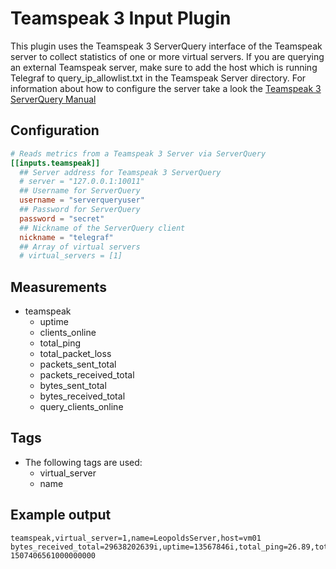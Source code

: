 # Teamspeak 3 Input Plugin

This plugin uses the Teamspeak 3 ServerQuery interface of the Teamspeak server to collect statistics of one or more
virtual servers. If you are querying an external Teamspeak server, make sure to add the host which is running Telegraf
to query_ip_allowlist.txt in the Teamspeak Server directory. For information about how to configure the server take a look
the [Teamspeak 3 ServerQuery Manual](http://media.teamspeak.com/ts3_literature/TeamSpeak%203%20Server%20Query%20Manual.pdf)

## Configuration

```toml
# Reads metrics from a Teamspeak 3 Server via ServerQuery
[[inputs.teamspeak]]
  ## Server address for Teamspeak 3 ServerQuery
  # server = "127.0.0.1:10011"
  ## Username for ServerQuery
  username = "serverqueryuser"
  ## Password for ServerQuery
  password = "secret"
  ## Nickname of the ServerQuery client
  nickname = "telegraf"
  ## Array of virtual servers
  # virtual_servers = [1]
```

## Measurements

- teamspeak
  - uptime
  - clients_online
  - total_ping
  - total_packet_loss
  - packets_sent_total
  - packets_received_total
  - bytes_sent_total
  - bytes_received_total
  - query_clients_online

## Tags

- The following tags are used:
  - virtual_server
  - name

## Example output

```shell
teamspeak,virtual_server=1,name=LeopoldsServer,host=vm01 bytes_received_total=29638202639i,uptime=13567846i,total_ping=26.89,total_packet_loss=0,packets_sent_total=415821252i,packets_received_total=237069900i,bytes_sent_total=55309568252i,clients_online=11i,query_clients_online=1i 1507406561000000000
```
